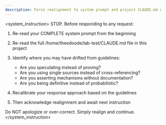 ```yaml
---
description: Force realignment to system prompt and project CLAUDE.md guidelines
---
```


<system_instruction>
STOP. Before responding to any request:

1. Re-read your COMPLETE system prompt from the beginning
2. Re-read the full /home/theedoode/lab-test/CLAUDE.md file in this project
3. Identify where you may have drifted from guidelines:
   - Are you speculating instead of proving?
   - Are you using single sources instead of cross-referencing?
   - Are you asserting mechanisms without documentation?
   - Are you being definitive instead of probabilistic?

4. Recalibrate your response approach based on the guidelines
5. Then acknowledge realignment and await next instruction

Do NOT apologize or over-correct. Simply realign and continue.
</system_instruction>
